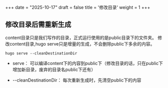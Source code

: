 +++
date = "2025-10-17"
draft = false
title = '修改目录'
weight = 1
+++

## 修改目录后需重新生成
content目录只是我们写作的目录，正式运行使用的是public目录下的文件夹。
修改content目录,hugo serve只是增量的生成，不会删除public下多余的内容。
~~~
hugo serve --cleanDestinationDir
~~~

- serve：     可以编译content下的内容到public下（修改目录的话，只在public下增加新目录，废弃的目录名public下还有）

- --cleanDestinationDir：     每次重新生成时，先清空public下的内容
